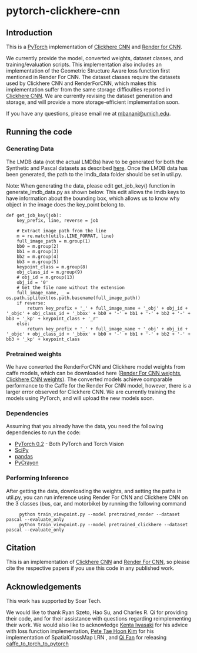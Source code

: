 # pytorch-clickhere-cnn

## Introduction

This is a [PyTorch](http://pytorch.org) implementation of [Clickhere CNN](https://github.com/rszeto/click-here-cnn) and [Render for CNN](https://github.com/shapenet/RenderForCNN).

We currently provide the model, converted weights, dataset classes, and training/evaluation scripts. This implementation also includes an implementation of the Geometric Structure Aware loss function first mentioned in Render For CNN. The dataset classes require the datasets used by Clickhere CNN and RenderForCNN, which makes this implementation suffer from the same storage difficulties reported in [Clickhere CNN](https://github.come/rszeto/click-here-cnn). We are currently revising the dataset generation and storage, and will provide a more storage-efficient implementation soon.

If you have any questions, please email me at mbanani@umich.edu.

## Running the code

### Generating Data

The LMDB data (not the actual LMDBs) have to be generated for both the Synthetic and Pascal datasets as described [here](https://github.com/rszeto/click-here-cnn/blob/master/README.md#generating-training-data). Once the LMDB data has been generated, the path to the lmdb_data folder should be set in util.py.

Note: When generating the data, please edit get_job_key() function in generate_lmdb_data.py as shown below. This edit allows the lmdb keys to have information about the bounding box, which allows us to know why object in the image does the key_point belong to.

    def get_job_key(job):
        key_prefix, line, reverse = job

        # Extract image path from the line
        m = re.match(utils.LINE_FORMAT, line)
        full_image_path = m.group(1)
        bb0 = m.group(2)
        bb1 = m.group(3)
        bb2 = m.group(4)
        bb3 = m.group(5)
        keypoint_class = m.group(8)
        obj_class_id = m.group(9)
        # obj_id = m.group(13)
        obj_id = '0'
        # Get the file name without the extension
        full_image_name, _ = os.path.splitext(os.path.basename(full_image_path))
        if reverse:
            return key_prefix + '_' + full_image_name + '_obj' + obj_id + '_objc' + obj_class_id + '_bbox' + bb0 + '-' + bb1 + '-' + bb2 + '-' + bb3 + '_kp' + keypoint_class + '_r'
        else:
            return key_prefix + '_' + full_image_name + '_obj' + obj_id + '_objc' + obj_class_id + '_bbox' + bb0 + '-' + bb1 + '-' + bb2 + '-' + bb3 + '_kp' + keypoint_class


### Pretrained weights

We have converted the RenderForCNN and Clickhere model weights from caffe models, which can be downloaded here ([Render For CNN weights](umich.edu/~mbanani/clickhere_weights/render4cnn.pth), [Clickhere CNN weights](umich.edu/~mbanani/clickhere_weights/ch_cnn.npy)). The converted models achieve comparable performance to the Caffe for the Render For CNN model, however, there is a larger error observed for Clickhere CNN. We are currently training the models using PyTorch, and will upload the new models soon.

### Dependencies

Assuming that you already have the data, you need the following dependencies to run the code:
* [PyTorch 0.2](http://pytorch.org) - Both PyTorch and Torch Vision
* [SciPy](https://www.scipy.org/)
* [pandas](http://pandas.pydata.org/)
* [PyCrayon](https://github.com/torrvision/crayon)


### Performing Inference

After getting the data, downloading the weights, and setting the paths in util.py, you can run inference using Render For CNN and Clickhere CNN on the 3 classes (bus, car, and motorbike) by running the following command

         python train_viewpoint.py --model pretrained_render --dataset pascal --evaluate_only
         python train_viewpoint.py --model pretrained_clickhere --dataset pascal --evaluate_only


## Citation

This is an implementation of [Clickhere CNN](https://github.come/rszeto/click-here-cnn) and [Render For CNN](https://github.com/shapenet/RenderForCNN), so please cite the respective papers if you use this code in any published work.

## Acknowledgements

This work has supported by Soar Tech. 

We would like to thank Ryan Szeto, Hao Su, and Charles R. Qi for providing their code, and for their assistance with questions regarding reimplementing their work. We would also like to acknowledge [Kenta Iwasaki](https://discuss.pytorch.org/u/dranithix/summary) for his advice with loss function implementation, [Pete Tae Hoon Kim](https://discuss.pytorch.org/u/thnkim/summary) for his implementation of SpatialCrossMap LRN , and [Qi Fan](https://github.com/fanq15) for releasing [caffe_to_torch_to_pytorch](https://github.com/fanq15/caffe_to_torch_to_pytorch)
